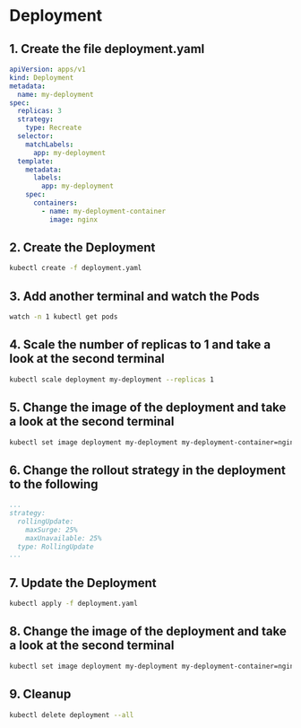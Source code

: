 # Deployment

## 1. Create the file deployment.yaml

```yaml
apiVersion: apps/v1
kind: Deployment
metadata:
  name: my-deployment
spec:
  replicas: 3
  strategy:
    type: Recreate
  selector:
    matchLabels:
      app: my-deployment
  template:
    metadata:
      labels:
        app: my-deployment
    spec:
      containers:
        - name: my-deployment-container
          image: nginx
```

## 2. Create the Deployment

```bash
kubectl create -f deployment.yaml
```

## 3. Add another terminal and watch the Pods

```bash
watch -n 1 kubectl get pods
```

## 4. Scale the number of replicas to 1 and take a look at the second terminal

```bash
kubectl scale deployment my-deployment --replicas 1
```

## 5. Change the image of the deployment and take a look at the second terminal

```bash
kubectl set image deployment my-deployment my-deployment-container=nginx:alpine
```

## 6. Change the rollout strategy in the deployment to the following

```yaml
...
strategy:
  rollingUpdate:
    maxSurge: 25%
    maxUnavailable: 25%
  type: RollingUpdate
...
```

## 7. Update the Deployment

```bash
kubectl apply -f deployment.yaml
```

## 8. Change the image of the deployment and take a look at the second terminal

```bash
kubectl set image deployment my-deployment my-deployment-container=nginx:1.16.1
```

## 9. Cleanup

```bash
kubectl delete deployment --all
```
